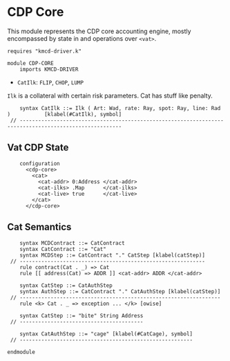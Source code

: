 CDP Core
========

This module represents the CDP core accounting engine, mostly encompassed by state in and operations over `<vat>`.

```k
requires "kmcd-driver.k"

module CDP-CORE
    imports KMCD-DRIVER
```

-   `CatIlk`: `FLIP`, `CHOP`, `LUMP`

`Ilk` is a collateral with certain risk parameters.
Cat has stuff like penalty.

```k
    syntax CatIlk ::= Ilk ( Art: Wad, rate: Ray, spot: Ray, line: Rad )           [klabel(#CatIlk), symbol]
 // -------------------------------------------------------------------------------------------------------
```

Vat CDP State
-------------

```k
    configuration
      <cdp-core>
        <cat>
          <cat-addr> 0:Address </cat-addr>
          <cat-ilks> .Map      </cat-ilks>
          <cat-live> true      </cat-live>
        </cat>
      </cdp-core>
```

Cat Semantics
-------------

```k
    syntax MCDContract ::= CatContract
    syntax CatContract ::= "Cat"
    syntax MCDStep ::= CatContract "." CatStep [klabel(catStep)]
 // ------------------------------------------------------------
    rule contract(Cat . _) => Cat
    rule [[ address(Cat) => ADDR ]] <cat-addr> ADDR </cat-addr>

    syntax CatStep ::= CatAuthStep
    syntax AuthStep ::= CatContract "." CatAuthStep [klabel(catStep)]
 // -----------------------------------------------------------------
    rule <k> Cat . _ => exception ... </k> [owise]

    syntax CatStep ::= "bite" String Address
 // ----------------------------------------

    syntax CatAuthStep ::= "cage" [klabel(#CatCage), symbol]
 // --------------------------------------------------------
```

```k
endmodule
```
